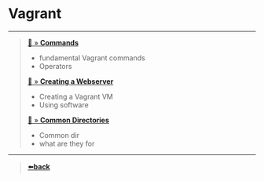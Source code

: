 # Vagrant

---

>[📄 » **Commands**](Vagrant_Common_Commands.md)
>   - fundamental Vagrant commands
>   - Operators
>
> [📄 » **Creating a Webserver**](Vagrant_create_webserver.md)
>   - Creating a Vagrant VM
>   - Using software
>
> [📄 » **Common Directories**](Vagrant_Importat_Files.md)
> - Common dir
> - what are they for

---

>[⬅️**back**](../README.md)